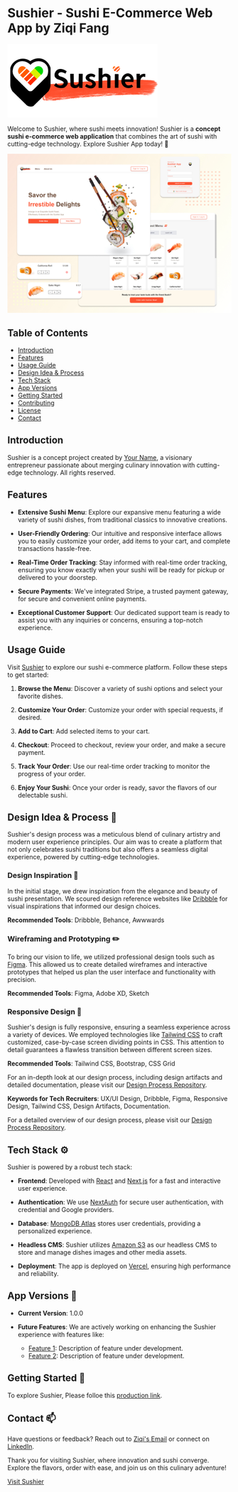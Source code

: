 # Sushier - Sushi E-Commerce Web App by Ziqi Fang

[![Sushier Logo](public/logo/Sushier-logo.png)](link-to-live-app)

Welcome to Sushier, where sushi meets innovation! Sushier is a **concept sushi e-commerce web application** that combines the art of sushi with cutting-edge technology. Explore Sushier App today! 🍣

![App Screenshot](public/snapshot/sushier-app-snapshot.png)

## Table of Contents

- [Introduction](#introduction)
- [Features](#features)
- [Usage Guide](#usage-guide)
- [Design Idea & Process](#design-idea--process)
- [Tech Stack](#tech-stack)
- [App Versions](#app-versions)
- [Getting Started](#getting-started)
- [Contributing](#contributing)
- [License](#license)
- [Contact](#contact)

## Introduction

Sushier is a concept project created by [Your Name](link-to-your-LinkedIn-profile), a visionary entrepreneur passionate about merging culinary innovation with cutting-edge technology. All rights reserved.

## Features

- **Extensive Sushi Menu**: Explore our expansive menu featuring a wide variety of sushi dishes, from traditional classics to innovative creations.

- **User-Friendly Ordering**: Our intuitive and responsive interface allows you to easily customize your order, add items to your cart, and complete transactions hassle-free.

- **Real-Time Order Tracking**: Stay informed with real-time order tracking, ensuring you know exactly when your sushi will be ready for pickup or delivered to your doorstep.

- **Secure Payments**: We've integrated Stripe, a trusted payment gateway, for secure and convenient online payments.

- **Exceptional Customer Support**: Our dedicated support team is ready to assist you with any inquiries or concerns, ensuring a top-notch experience.

## Usage Guide

Visit [Sushier](link-to-live-app) to explore our sushi e-commerce platform. Follow these steps to get started:

1. **Browse the Menu**: Discover a variety of sushi options and select your favorite dishes.

2. **Customize Your Order**: Customize your order with special requests, if desired.

3. **Add to Cart**: Add selected items to your cart.

4. **Checkout**: Proceed to checkout, review your order, and make a secure payment.

5. **Track Your Order**: Use our real-time order tracking to monitor the progress of your order.

6. **Enjoy Your Sushi**: Once your order is ready, savor the flavors of our delectable sushi.

## Design Idea & Process 🎨

Sushier's design process was a meticulous blend of culinary artistry and modern user experience principles. Our aim was to create a platform that not only celebrates sushi traditions but also offers a seamless digital experience, powered by cutting-edge technologies.

### Design Inspiration 🌟

In the initial stage, we drew inspiration from the elegance and beauty of sushi presentation. We scoured design reference websites like [Dribbble](https://dribbble.com/) for visual inspirations that informed our design choices.

**Recommended Tools**: Dribbble, Behance, Awwwards

### Wireframing and Prototyping ✏️

To bring our vision to life, we utilized professional design tools such as [Figma](https://www.figma.com/). This allowed us to create detailed wireframes and interactive prototypes that helped us plan the user interface and functionality with precision.

**Recommended Tools**: Figma, Adobe XD, Sketch

### Responsive Design 📱

Sushier's design is fully responsive, ensuring a seamless experience across a variety of devices. We employed technologies like [Tailwind CSS](https://tailwindcss.com/) to craft customized, case-by-case screen dividing points in CSS. This attention to detail guarantees a flawless transition between different screen sizes.

**Recommended Tools**: Tailwind CSS, Bootstrap, CSS Grid

For an in-depth look at our design process, including design artifacts and detailed documentation, please visit our [Design Process Repository](link-to-design-process-repo).

**Keywords for Tech Recruiters**: UX/UI Design, Dribbble, Figma, Responsive Design, Tailwind CSS, Design Artifacts, Documentation.

For a detailed overview of our design process, please visit our [Design Process Repository](link-to-design-process-repo).

## Tech Stack ⚙️

Sushier is powered by a robust tech stack:

- **Frontend**: Developed with [React](https://reactjs.org/) and [Next.js](https://nextjs.org/) for a fast and interactive user experience.

- **Authentication**: We use [NextAuth](https://next-auth.js.org/) for secure user authentication, with credential and Google providers.

- **Database**: [MongoDB Atlas](https://www.mongodb.com/cloud/atlas) stores user credentials, providing a personalized experience.

- **Headless CMS**: Sushier utilizes [Amazon S3](https://aws.amazon.com/s3/) as our headless CMS to store and manage dishes images and other media assets.

- **Deployment**: The app is deployed on [Vercel](https://vercel.com/), ensuring high performance and reliability.

## App Versions 📃

- **Current Version**: 1.0.0

- **Future Features**: We are actively working on enhancing the Sushier experience with features like:
  - [Feature 1](link-to-feature-1): Description of feature under development.
  - [Feature 2](link-to-feature-2): Description of feature under development.

## Getting Started 🛫

To explore Sushier, Please folloe this [production link](https://www.sushier.app/).


## Contact 📫

Have questions or feedback? Reach out to [Ziqi's Email](mailto:zfang1207@gmail.com) or connect on [LinkedIn](linkedin.com/in/ziqi-fang).

Thank you for visiting Sushier, where innovation and sushi converge. Explore the flavors, order with ease, and join us on this culinary adventure!

[Visit Sushier](https://www.sushier.app/)
